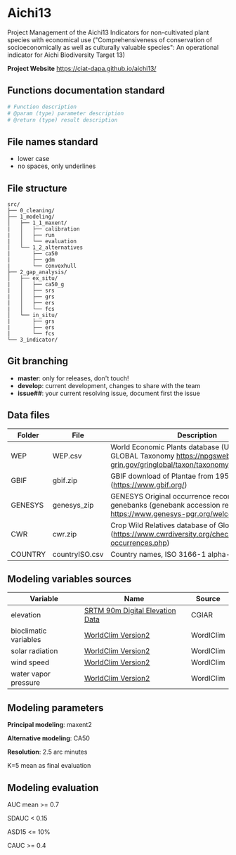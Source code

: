 # Aichi13
Project Management of the Aichi13 Indicators for non-cultivated plant species with economical use ("Comprehensiveness of conservation of socioeconomically as well as culturally valuable species": An operational indicator for Aichi Biodiversity Target 13)

**Project Website** https://ciat-dapa.github.io/aichi13/


## Functions documentation standard

```r
# Function description
# @param (type) parameter description
# @return (type) result description
```

## File names standard
* lower case
* no spaces, only underlines

## File structure

```
src/
├── 0_cleaning/
├── 1_modeling/
│   ├── 1_1_maxent/
|   │   ├── calibration
|   │   ├── run
|   │   └── evaluation
│   └── 1_2_alternatives
|       ├── ca50
|       ├── gdm
|       └── convexhull
├── 2_gap_analysis/
│   ├── ex_situ/
|   │   ├── ca50_g
|   │   ├── srs
|   │   ├── grs
|   │   ├── ers
|   │   └── fcs
│   └── in_situ/
|       ├── grs
|       ├── ers
|       └── fcs
└── 3_indicator/

```

## Git branching

* **master**: only for releases, don't touch!
* **develop**: current development, changes to share with the team
* **issue##**: your current resolving issue, document first the issue

## Data files

| Folder  | File|  Description |
| ------------- | ------------- | ------------- |
| WEP  | WEP.csv  | World Economic Plants database (USDA ARS GRIN-GLOBAL Taxonomy https://npgsweb.ars-grin.gov/gringlobal/taxon/taxonomysearcheco.aspx) |
| GBIF  | gbif.zip |GBIF download of Plantae from 1950 to date (https://www.gbif.org/) |
| GENESYS  | genesys_zip | GENESYS Original occurrence records from genebanks (genebank accession records) https://www.genesys-pgr.org/welcome   |
| CWR| cwr.zip  |Crop Wild Relatives database of Global CWR Project (https://www.cwrdiversity.org/checklist/cwr-occurrences.php)   |
| COUNTRY  | countryISO.csv  |Country names, ISO 3166-1 alpha-3 and alpha-2  |

## Modeling variables sources

| Variable |  Name | Source |
| ------------- | ------------- |------------- | 
|elevation | [SRTM 90m Digital Elevation Data](http://srtm.csi.cgiar.org/) | CGIAR|
|bioclimatic variables |   [WorldClim Version2](http://worldclim.org/version2) | WordlClim|
|solar radiation| [WorldClim Version2](http://worldclim.org/version2) | WordlClim|
|wind speed| [WorldClim Version2](http://worldclim.org/version2) | WordlClim|
|water vapor pressure| [WorldClim Version2](http://worldclim.org/version2) | WordlClim|


## Modeling parameters

**Principal modeling**: maxent2

**Alternative modeling**: CA50

**Resolution**: 2.5 arc minutes

K=5 mean as final evaluation

## Modeling evaluation

AUC mean >= 0.7

SDAUC < 0.15

ASD15 <= 10%

CAUC >= 0.4


